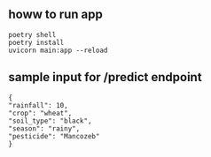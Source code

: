 ## howw to run app

```
poetry shell
poetry install
uvicorn main:app --reload
```

## sample input for /predict endpoint

```
{
"rainfall": 10,
"crop": "wheat",
"soil_type": "black",
"season": "rainy",
"pesticide": "Mancozeb"
}
```
